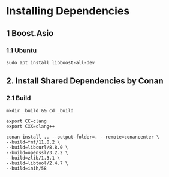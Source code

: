 # Installing Dependencies

## 1 Boost.Asio

### 1.1 Ubuntu 
```
sudo apt install libboost-all-dev 
```

## 2. Install Shared Dependencies by Conan

### 2.1 Build
```
mkdir _build && cd _build

export CC=clang
export CXX=clang++

conan install .. --output-folder=. --remote=conancenter \
--build=fmt/11.0.2 \
--build=libcurl/8.8.0 \
--build=openssl/3.2.2 \
--build=zlib/1.3.1 \
--build=libtool/2.4.7 \
--build=inih/58
```

